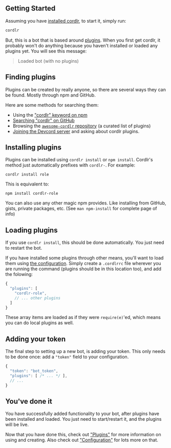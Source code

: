 ## Getting Started

Assuming you have [installed cordlr](../README.md#Installation), to start it, simply run:

```sh
cordlr
```

But, this is a bot that is based around [plugins](plugins.md).  When you first get cordlr, it probably won't do anything because you haven't installed or loaded any plugins yet.  You will see this message:

> Loaded bot (with no plugins)

## Finding plugins

Plugins can be created by really anyone, so there are several ways they can be found.  Mostly through npm and GitHub.

Here are some methods for searching them:

 - Using the ["cordlr" keyword on npm](https://www.npmjs.com/browse/keyword/cordlr)
 - [Searching "cordlr" on GitHub](https://github.com/search?utf8=%E2%9C%93&q=cordlr)
 - Browsing the [`awesome-cordlr` repository](https://github.com/jamen/awesome-cordlr) (a curated list of plugins)
 - [Joining the Devcord server](https://discordapp.com/invite/uDXyNAR) and asking about cordlr plugins.

## Installing plugins

Plugins can be installed using `cordlr install` or `npm install`.  Cordlr's method just automatically prefixes with `cordlr-`.  For example:

```
cordlr install role
```

This is equivalent to:

```
npm install cordlr-role
```

You can also use any other magic npm provides.  Like installing from GitHub, gists, private packages, etc. (See `man npm-install` for complete page of info)

## Loading plugins

If you use `cordlr install`, this should be done automatically.  You just need to restart the bot.

If you have installed some plugins through other means, you'll want to load them using [the configuration](configuration.md). Simply create a `.cordlrrc` file wherever you are running the command (plugins should be in this location too), and add the folowing:

```js
{
  "plugins": [
    "cordlr-role",
    // ... other plugins
  ]
}
```

These array items are loaded as if they were `require(e)`'ed, which means you can do local plugins as well.

## Adding your token

The final step to setting up a new bot, is adding your token.  This only needs to be done once: add a `"token"` field to your configuration.

```js
{
  "token": "bot_token",
  "plugins": [ /* ... */ ],
  // ...
}
```

## You've done it

You have successfully added functionality to your bot, after plugins have been installed and loaded.  You just need to start/restart it, and the plugins will be live.

Now that you have done this, check out ["Plugins"](plugins.md) for more information on using and creating.  Also check out ["Configuration"](configuration.md) for lots more on that.
